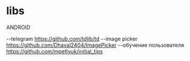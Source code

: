 # libs

ANDROID

--telegram https://github.com/tdlib/td
--image picker https://github.com/Dhaval2404/ImagePicker
--обучение пользователя https://github.com/mpetlyuk/initial_tips

